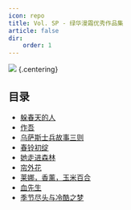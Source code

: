 ```yaml
---
icon: repo
title: Vol. SP - 绿华漫霜优秀作品集
article: false
dir:
    order: 1
---
```


![](./res/cover.webp) {.centering}

## 目录

- [躲春天的人](article1.html)
- [作吾](article2.html)
- [乌萨斯士兵故事三则](article3.html)
- [春铃初绽](article4.html)
- [她走进森林](article5.html)
- [帘外花](article6.html)
- [莱娜，香薰，玉米百合](article7.html)
- [血先生](article8.html)
- [季节尽头与冷酷之梦](article9.html)

<ArticleAd />